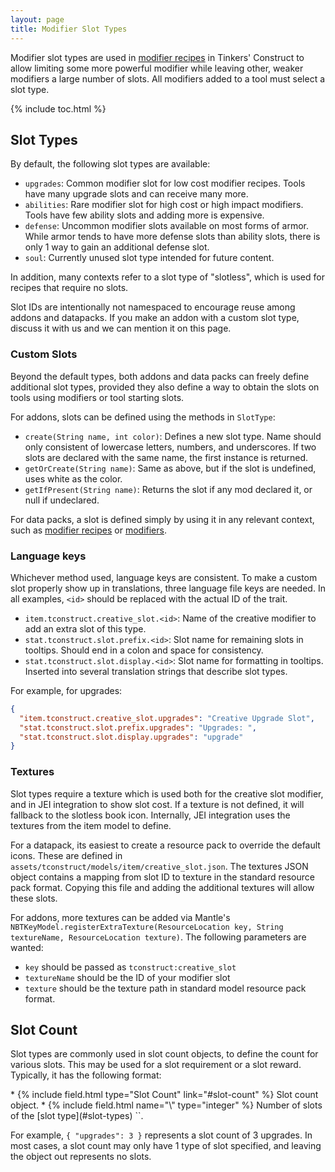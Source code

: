 ```yaml
---
layout: page
title: Modifier Slot Types
---
```


Modifier slot types are used in [modifier recipes](../recipes/modifiers) in Tinkers' Construct to allow limiting some more powerful modifier while leaving other, weaker modifiers a large number of slots.
All modifiers added to a tool must select a slot type.

{% include toc.html %}

## Slot Types

By default, the following slot types are available:

* `upgrades`: Common modifier slot for low cost modifier recipes. Tools have many upgrade slots and can receive many more.
* `abilities`: Rare modifier slot for high cost or high impact modifiers. Tools have few ability slots and adding more is expensive.
* `defense`: Uncommon modifier slots available on most forms of armor. While armor tends to have more defense slots than ability slots, there is only 1 way to gain an additional defense slot.
* `soul`: Currently unused slot type intended for future content.

In addition, many contexts refer to a slot type of "slotless", which is used for recipes that require no slots.

Slot IDs are intentionally not namespaced to encourage reuse among addons and datapacks. If you make an addon with a custom slot type, discuss it with us and we can mention it on this page.

### Custom Slots

Beyond the default types, both addons and data packs can freely define additional slot types, provided they also define a way to obtain the slots on tools using modifiers or tool starting slots.

For addons, slots can be defined using the methods in `SlotType`:
* `create(String name, int color)`: Defines a new slot type. Name should only consistent of lowercase letters, numbers, and underscores. If two slots are declared with the same name, the first instance is returned.
* `getOrCreate(String name)`: Same as above, but if the slot is undefined, uses white as the color.
* `getIfPresent(String name)`: Returns the slot if any mod declared it, or null if undeclared.

For data packs, a slot is defined simply by using it in any relevant context, such as [modifier recipes](../recipes/modifiers) or [modifiers](../modifiers).

### Language keys

Whichever method used, language keys are consistent. To make a custom slot properly show up in translations, three language file keys are needed. In all examples, `<id>` should be replaced with the actual ID of the trait.

* `item.tconstruct.creative_slot.<id>`: Name of the creative modifier to add an extra slot of this type.
* `stat.tconstruct.slot.prefix.<id>`: Slot name for remaining slots in tooltips. Should end in a colon and space for consistency.
* `stat.tconstruct.slot.display.<id>`: Slot name for formatting in tooltips. Inserted into several translation strings that describe slot types.

For example, for upgrades:
```json
{
  "item.tconstruct.creative_slot.upgrades": "Creative Upgrade Slot",
  "stat.tconstruct.slot.prefix.upgrades": "Upgrades: ",
  "stat.tconstruct.slot.display.upgrades": "upgrade"
}
```

### Textures

Slot types require a texture which is used both for the creative slot modifier, and in JEI integration to show slot cost. If a texture is not defined, it will fallback to the slotless book icon. Internally, JEI integration uses the textures from the item model to define.

For a datapack, its easiest to create a resource pack to override the default icons. These are defined in `assets/tconstruct/models/item/creative_slot.json`. The textures JSON object contains a mapping from slot ID to texture in the standard resource pack format. Copying this file and adding the additional textures will allow these slots.

For addons, more textures can be added via Mantle's `NBTKeyModel.registerExtraTexture(ResourceLocation key, String textureName, ResourceLocation texture)`. The following parameters are wanted:
* `key` should be passed as `tconstruct:creative_slot`
* `textureName` should be the ID of your modifier slot
* `texture` should be the texture path in standard model resource pack format.




## Slot Count

Slot types are commonly used in slot count objects, to define the count for various slots. This may be used for a slot requirement or a slot reward. Typically, it has the following format:

<div class="treeview" markdown=1>
* {% include field.html type="Slot Count" link="#slot-count" %} Slot count object.
    * {% include field.html name="\<slot\>" type="integer" %} Number of slots of the [slot type](#slot-types) `<slot>`.
</div>

For example, `{ "upgrades": 3 }` represents a slot count of 3 upgrades. In most cases, a slot count may only have 1 type of slot specified, and leaving the object out represents no slots.
